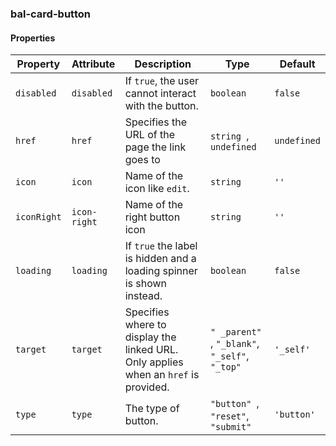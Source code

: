### bal-card-button


#### Properties

| Property    | Attribute    | Description                                                                         | Type                                                | Default     |
| ----------- | ------------ | ----------------------------------------------------------------------------------- | --------------------------------------------------- | ----------- |
| `disabled`  | `disabled`   | If `true`, the user cannot interact with the button.                                | `boolean`                                           | `false`     |
| `href`      | `href`       | Specifies the URL of the page the link goes to                                      | `string `, ` undefined`                             | `undefined` |
| `icon`      | `icon`       | Name of the icon like `edit`.                                                       | `string`                                            | `''`        |
| `iconRight` | `icon-right` | Name of the right button icon                                                       | `string`                                            | `''`        |
| `loading`   | `loading`    | If `true` the label is hidden and a loading spinner is shown instead.               | `boolean`                                           | `false`     |
| `target`    | `target`     | Specifies where to display the linked URL. Only applies when an `href` is provided. | `" _parent" `, ` "_blank" `, ` "_self" `, ` "_top"` | `'_self'`   |
| `type`      | `type`       | The type of button.                                                                 | `"button" `, ` "reset" `, ` "submit"`               | `'button'`  |

